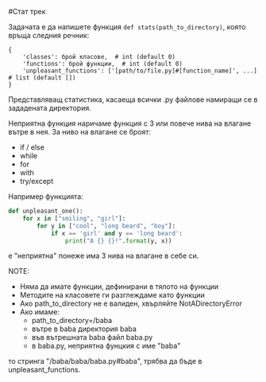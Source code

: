 #Стат трек

Задачата е да напишете функция `def stats(path_to_directory)`, която връща следния речник:

```
{
    'classes': брой класове,  # int (default 0)
    'functions': брой функции,  # int (default 0)
    'unpleasant_functions': ['[path/to/file.py]#[function_name]', ...]  # list (default [])
}
```

Представляващ статистика, касаеща всички .py файлове намиращи се в зададената директория.

Неприятна функция наричаме функция с 3 или повече нива на влагане вътре в нея. За ниво на влагане се броят:

* if / else
* while
* for
* with
* try/except

Например функцията:

```python
def unpleasant_one():
    for x in ["smiling", "girl"]:
        for y in ["cool", "long beard", "boy"]:
            if x == 'girl' and y == 'long beard':
                print("А {} {}!".format(y, x))
```

e "неприятна" понеже има 3 нива на влагане в себе си.

NOTE:

* Няма да имате функции, дефинирани в тялото на функции
* Методите на класовете ги разглеждаме като функции
* Ако path_to_directory не е валиден, хвърляйте NotADirectoryError
* Ако имаме:
  + path_to_directory=/baba
  + вътре в baba директория baba 
  + във вътрешната baba файл baba.py
  + в baba.py, неприятна фунцкия с име "baba"

то стринга "/baba/baba/baba.py#baba", трябва да бъде в unpleasant_functions.
